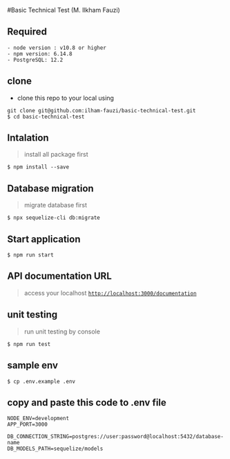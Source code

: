 #Basic Technical Test (M. Ilkham Fauzi)

## Required
```shell
- node version : v10.8 or higher
- npm version: 6.14.8
- PostgreSQL: 12.2  
```

## clone
- clone this repo to your local using 
```shell
git clone git@github.com:ilham-fauzi/basic-technical-test.git
$ cd basic-technical-test
```

## Intalation
> install all package first
```shell
$ npm install --save
```
## Database migration
> migrate database first
```shell
$ npx sequelize-cli db:migrate
```

## Start application
```shell
$ npm run start
```

## API documentation URL 
> access your localhost <a href="http://localhost:3000/documentation" target="_blank">`http://localhost:3000/documentation`</a>

## unit testing
> run unit testing by console
```shell
$ npm run test
```

## sample env
```shell
$ cp .env.example .env
```

## copy and paste this code to .env file
```shell
NODE_ENV=development
APP_PORT=3000

DB_CONNECTION_STRING=postgres://user:password@localhost:5432/database-name
DB_MODELS_PATH=sequelize/models
```




